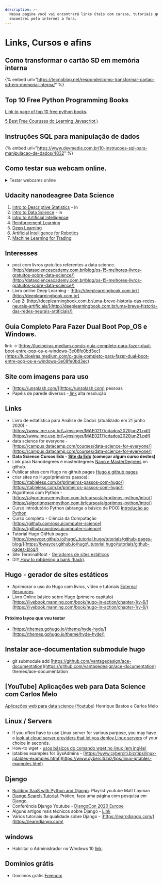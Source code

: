 ```yaml
---
description: >-
  Nessa página você vai encontrará links úteis com cursos, tutoriais que eu
  encontrei pela internet a fora.
---
```


# Links, Cursos e afins

## Como transformar o cartão SD em memória interna

{% embed url="https://tecnoblog.net/responde/como-transformar-cartao-sd-em-memoria-interna/" %}

## Top 10 Free Python Programming Books

[Link to page of top 10 free python books](https://www.java67.com/2017/05/top-7-free-python-programming-books-pdf-online-download.html).

[5 Best Free Couruses do Learning Javascript.](https://www.java67.com/2018/04/top-5-free-javascript-courses-to-learn.html)\


## Instruções SQL para manipulação de dados

{% embed url="https://www.devmedia.com.br/10-instrucoes-sql-para-manipulacao-de-dados/4832" %}

## Como testar sua webcam online.

<details>

<summary>Testar webcams online</summary>

\- [https://pt.webcamtests.com/](https://pt.webcamtests.com) - mostra parâmetros da webcam

[- https://webrtc.github.io/samples/src/content/getusermedia/gum/](https://webrtc.github.io/samples/src/content/getusermedia/gum/) - abre a câmera e testa.

</details>

## Udacity nanodeagree Data Science

1. [Intro to Descriptive Statistics](https://www.udacity.com/course/intro-to-descriptive-statistics--ud827) - in
2. [Intro to Data Science](https://www.udacity.com/course/intro-to-data-science--ud359) - in
3. [Intro to Artificial Intelligence](https://www.udacity.com/course/intro-to-artificial-intelligence--cs271)
4. [Reinforcement Learning](https://www.udacity.com/course/reinforcement-learning--ud600)
5. [Deep Learning](https://www.udacity.com/course/deep-learning--ud730)
6. [Artificial Intelligence for Robotics](https://www.udacity.com/course/artificial-intelligence-for-robotics--cs373)
7. [Machine Learning for Trading](https://www.udacity.com/course/machine-learning-for-trading--ud501)

## Interesses

* post com livros gratuítos referentes a data science. [http://datascienceacademy.com.br/blog/os-15-melhores-livros-gratuitos-sobre-data-science/](http://datascienceacademy.com.br/blog/os-15-melhores-livros-gratuitos-sobre-data-science/)
* Livro online Deep Learning - [http://deeplearningbook.com.br/](http://deeplearningbook.com.br)
* Cap 2: [http://deeplearningbook.com.br/uma-breve-historia-das-redes-neurais-artificiais/](http://deeplearningbook.com.br/uma-breve-historia-das-redes-neurais-artificiais/)

## Guia Completo Para Fazer Dual Boot Pop\_OS e Windows.

link -> [https://lucioeiras.medium.com/o-guia-completo-para-fazer-dual-boot-entre-pop-os-e-windows-3e08fe0bd3ec](https://lucioeiras.medium.com/o-guia-completo-para-fazer-dual-boot-entre-pop-os-e-windows-3e08fe0bd3ec)

## Site com imagens para uso

* [https://unsplash.com/](https://unsplash.com) pessoas
* Papéis de parede diversos -[ link](https://wall.alphacoders.com/by\_collection.php?id=620\&lang=Portuguese) alta resolução

## Links

* Livro de estatística para Análise de Dados (atualizado em 21 junho 2020) - [https://www.ime.usp.br/\~jmsinger/MAE0217/cdados2020jun21.pdf](https://www.ime.usp.br/\~jmsinger/MAE0217/cdados2020jun21.pdf)
* data science for everyone - [https://campus.datacamp.com/courses/data-science-for-everyone/](https://campus.datacamp.com/courses/data-science-for-everyone/)
* **Data Science Cursos Edx -** [**Site da Edx**](https://www.edx.org/data-science-2020) **(começar algum curso destes)**
* Link para Nanodegrees e masterdegrees [Nano e MasterDegrees](https://github.com/vitalysim/udacity-nanodegrees) on github.
* Publicar sites com Hugo no github pages [Hugo e github pages](https://medium.com/responsive-br/publicando-seu-projeto-hugo-no-github-pages-e5a970d462ac)
* criar sites no Hugo(primeiros passos): [https://tableless.com.br/primeiros-passos-com-hugo/](https://tableless.com.br/primeiros-passos-com-hugo/)
* Algoritmos com Python - [https://algoritmosempython.com.br/cursos/algoritmos-python/intro/](https://algoritmosempython.com.br/cursos/algoritmos-python/intro/)
* Curso introdutório Python (abrange o básico de POO) [Introdução ao Python](https://algoritmosempython.com.br/cursos/programacao-python/intro/)
* Curso completo - Ciência da Computação [https://github.com/ossu/computer-science](https://github.com/ossu/computer-science)
* Tutorial Hugo GitHub pages [https://bwaycer.github.io/hugo\_tutorial.hugo/tutorials/github-pages-blog/](https://bwaycer.github.io/hugo\_tutorial.hugo/tutorials/github-pages-blog/)
* Site TerminalRoot - [Geradores de sites estáticos](https://terminalroot.com.br/2020/06/10-plataformas-para-blogs-de-codigo-aberto-para-desenvolvedores.html)
* DIY[ How to robbering a bank (hack)](https://theanarchistlibrary.org/library/subcowmandante-marcos-hack-back).

## Hugo - gerador de sites estáticos

* Aprimorar o uso do Hugo com livros, vídeo e tutoriais [External Resources](https://gohugo.io/getting-started/external-learning-resources/).
* Livro Online básico sobre Hugo (primeiro capitulo) [https://livebook.manning.com/book/hugo-in-action/chapter-1/v-6/](https://livebook.manning.com/book/hugo-in-action/chapter-1/v-6/)

#### Próximo layou que vou testar

* [https://themes.gohugo.io//theme/hyde-hyde/](https://themes.gohugo.io/theme/hyde-hyde/)

## Instalar ace-documentation submodule hugo

* git submodule add [https://github.com/vantagedesign/ace-documentation](https://github.com/vantagedesign/ace-documentation) themes/ace-documentation

## \[YouTube] Aplicações web para Data Science com Carlos Melo

[Aplicações web para data science (Youtube)](https://www.youtube.com/watch?v=GdFFeQ8BXvo) Henrique Bastos e Carlos Melo

## Linux / Servers

* If you often have to use Linux server for various purpose, you may have a [look at cloud server providers that let you deploy Linux servers](https://click.mlsend.com/link/c/YT0xNTMzMTY4OTkwNTk0MDA4MDg1JmM9YzFoNCZlPTE5MjgmYj00MzIxMjU3NjQmZD12OXI2ejJ6.kaS7n2NMdl9CrmUjxSPKKeSLPOwKnwXotwkccZR9r34) of your choice in seconds.
* How-to wget - [usos básicos do comando wget no linux (em inglês)](https://itsfoss.com/download-files-from-linux-terminal/)
* Iptables examples for SysAdmins - [https://www.cyberciti.biz/tips/linux-iptables-examples.html](https://www.cyberciti.biz/tips/linux-iptables-examples.html)

## Django

* [Building SaaS with Python and Django](https://www.youtube.com/playlist?list=PLFcKEo4b\_n1wQA6lKtSqCq1dTMq1c2Lmw). Playlist youtube Matt Layman
* [Django Search Tutoria](https://learndjango.com/tutorials/django-search-tutorial)l. Prático, faça uma página com pesquisa em Django.
* Conferência Django Youtube - [DiangoCon 2020 Europe](https://www.youtube.com/playlist?list=PLY\_che\_OEsX3Bvg0X8cCgz2Xo7ONwuenz)
* Alguns artigos mais técnicos sobre Django - [Link](https://www.brennantymrak.com/articles.html)
* Vários tutoriais de qualidade sobre Django - [https://learndjango.com/](https://learndjango.com)

## windows

* Habilitar o Administrador no Windows 10 [link](https://answers.microsoft.com/pt-br/windows/forum/windows\_10-security-winpc/ativar-conta-administrador/0a5d98de-5366-4b24-9b90-7fd5f1afde91).

## Dominios grátis

* Domínios grátis [Freenom](https://www.freenom.com/pt/index.html?lang=pt)
